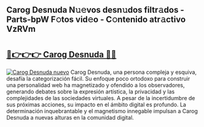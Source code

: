 ## Carog Desnuda N𝚞𝚎vos desn𝚞dos filtr𝚊dos - Parts-bpW F𝚘tos vid𝚎o - C𝚘ntenido atr𝚊ctivo VzRVm

# <h2><a href="http://mb11apv.tromn.icu/?c=Carog+Desnuda">🔗👉👉👉 Carog Desnuda 🔗🔗</a></h2>

[![Carog Desnuda nuevo](https://i.imgur.com/pEAQMta.gif)](http://mb11apv.tromn.icu/?c=Carog+Desnuda)
Carog Desnuda, una persona compleja y esquiva, desafía la categorización fácil. Su enfoque poco ortodoxo para construir una personalidad web ha magnetizado y ofendido a los observadores, generando debates sobre la expresión artística, la privacidad y las complejidades de las sociedades virtuales. A pesar de la incertidumbre de sus próximas acciones, su impacto en el ámbito digital es profundo. La determinación inquebrantable y el magnetismo innegable impulsan a Carog Desnuda a nuevas alturas en la comunidad digital.
